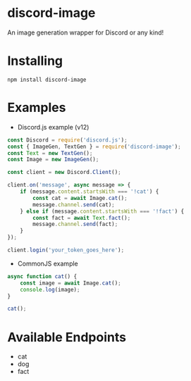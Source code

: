 # discord-image
An image generation wrapper for Discord or any kind!

# Installing
```npm install discord-image```

# Examples
- Discord.js example (v12)
```js
const Discord = require('discord.js');
const { ImageGen, TextGen } = require('discord-image');
const Text = new TextGen();
const Image = new ImageGen();

const client = new Discord.Client();

client.on('message', async message => {
	if (message.content.startsWith === '!cat') {
		const cat = await Image.cat();
		message.channel.send(cat);
	} else if (message.content.startsWith === '!fact') {
		const fact = await Text.fact();
		message.channel.send(fact);
	}
});

client.login('your_token_goes_here');
```
- CommonJS example
```js
async function cat() {
	const image = await Image.cat();
	console.log(image);
}

cat();
```

# Available Endpoints
- cat
- dog
- fact